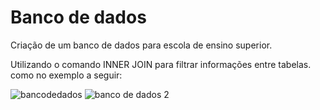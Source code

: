 # Banco de dados
Criação de um banco de dados para escola de ensino superior.

Utilizando o comando INNER JOIN para filtrar informações entre tabelas. como no exemplo a seguir:


![bancodedados](https://user-images.githubusercontent.com/48251038/77463489-76b89200-6de4-11ea-9868-b3e705c75675.JPG)
![banco de dados 2](https://user-images.githubusercontent.com/48251038/77463761-e890db80-6de4-11ea-88ce-4ce554cb5032.JPG)
